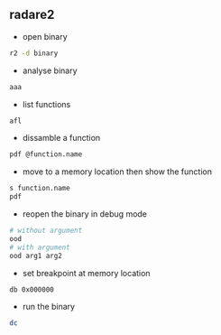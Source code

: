 ## radare2
- open binary
```bash
r2 -d binary
```
- analyse binary
```bash
aaa
```
- list functions
```bash
afl
```
- dissamble a function
```bash
pdf @function.name
```
- move to a memory location then show the function
```bash
s function.name
pdf
```
- reopen the binary in debug mode
```bash
# without argument
ood
# with argument
ood arg1 arg2
```
- set breakpoint at memory location
```bash
db 0x000000
```
- run the binary
```bash
dc
```